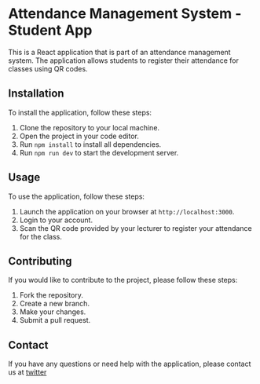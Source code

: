 # Attendance Management System - Student App

This is a React application that is part of an attendance management system. The application allows students to register their attendance for classes using QR codes.

## Installation

To install the application, follow these steps:

1. Clone the repository to your local machine.
2. Open the project in your code editor.
3. Run `npm install` to install all dependencies.
4. Run `npm run dev` to start the development server.

## Usage

To use the application, follow these steps:

1. Launch the application on your browser at `http://localhost:3000`.
2. Login to your account.
3. Scan the QR code provided by your lecturer to register your attendance for the class.

## Contributing

If you would like to contribute to the project, please follow these steps:

1. Fork the repository.
2. Create a new branch.
3. Make your changes.
4. Submit a pull request.

## Contact

If you have any questions or need help with the application, please contact us at [twitter](https://twitter.com/eng_toyin)
